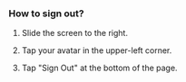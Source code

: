 ### How to sign out?

1. Slide the screen to the right.

2. Tap your avatar in the upper-left corner.

3. Tap "Sign Out" at the bottom of the page.

